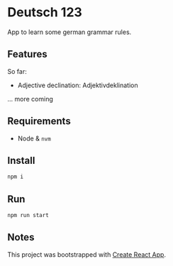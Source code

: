# Deutsch 123

App to learn some german grammar rules.

## Features

So far:

* Adjective declination: Adjektivdeklination

... more coming

## Requirements

* Node & `nvm`

## Install

```bash
npm i
```

## Run

```bash
npm run start
```

## Notes

This project was bootstrapped with [Create React App](https://github.com/facebookincubator/create-react-app).
